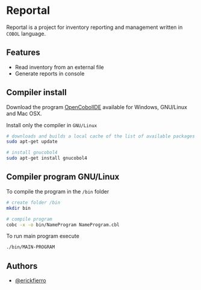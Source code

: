 
# Reportal

Reportal is a project for inventory reporting and management written in `COBOL` language.
## Features

- Read inventory from an external file
- Generate reports in console

## Compiler install

Download the program [OpenCobolIDE](https://launchpad.net/cobcide/+download) available for Windows, GNU/Linux and Mac OSX.

Install only the compiler in `GNU/Linux`

```bash
# downloads and builds a local cache of the list of available packages
sudo apt-get update
```

```bash
# install gnucobol4
sudo apt-get install gnucobol4
```

## Compiler program GNU/Linux

To compile the program in the `/bin` folder

```bash
# create folder /bin
mkdir bin
```

```bash
# compile program
cobc -x -o bin/NameProgram NameProgram.cbl
```

To run main program execute

```bash
./bin/MAIN-PROGRAM
```

## Authors

- [@erickfierro](https://github.com/erickfierro)
